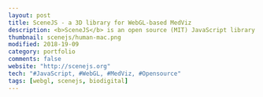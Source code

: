 ```yaml
---
layout: post
title: SceneJS - a 3D library for WebGL-based MedViz
description: <b>SceneJS</b> is an open source (MIT) JavaScript library I created for WebGL-based 3D visualization in the browser.<br><br>An extensively-modified private fork of SceneJS powers the <b>BioDigital Human</b>, the leading Web-based 3D platform for the exploration of anatomy, medical conditions and treatments.
thumbnail: scenejs/human-mac.png
modified: 2018-19-09
category: portfolio
comments: false
website: "http://scenejs.org"
tech: "#JavaScript, #WebGL, #MedViz, #Opensource"
tags: [webgl, scenejs, biodigital]
---
```



